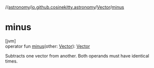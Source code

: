 //[astronomy](../../../index.md)/[io.github.cosinekitty.astronomy](../index.md)/[Vector](index.md)/[minus](minus.md)

# minus

[jvm]\
operator fun [minus](minus.md)(other: [Vector](index.md)): [Vector](index.md)

Subtracts one vector from another. Both operands must have identical times.
